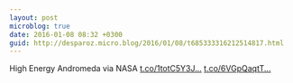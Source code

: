```yaml
---
layout: post
microblog: true
date: 2016-01-08 08:32 +0300
guid: http://desparoz.micro.blog/2016/01/08/t685333316212514817.html
---
```

High Energy Andromeda via NASA [t.co/1totC5Y3J...](https://t.co/1totC5Y3Jy) [t.co/6VGpQaqtT...](https://t.co/6VGpQaqtTT)
